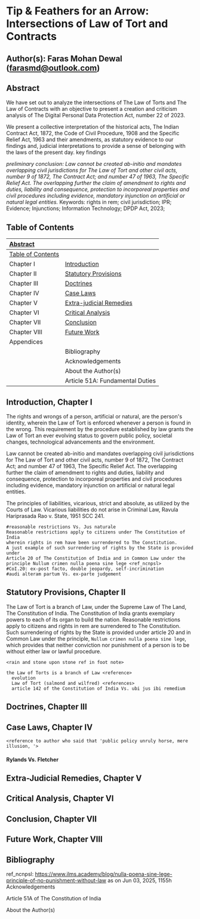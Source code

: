 # **Tip & Feathers for an Arrow: Intersections of Law of Tort and Contracts**
## Author(s): Faras Mohan Dewal (farasmd@outlook.com)

## **Abstract**
We have set out to analyze the intersections of The Law of Torts and The Law of Contracts with an objective to present a creation and criticism analysis of The Digital Personal Data Protection Act, number 22 of 2023.

We present a collective interpretation of the historical acts, The Indian Contract Act, 1872, the Code of Civil Procedure, 1908 and the Specific Relief Act, 1963 and their amendments, as statutory evidence to our findings and, judicial interpretations to provide a sense of belonging with the laws of the present day.
key findings

*preliminary conclusion: Law cannot be created ab-initio and mandates overlapping civil jurisdictions for The Law of Tort and other civil acts, number 9 of 1872, The Contract Act; and number 47 of 1963, The Specific Relief Act. The overlapping further the claim of amendment to rights and duties, liability and consequence, protection to incorporeal properties and civil procedures including evidence, mandatory injunction on artificial or natural legal entities.*
Keywords: rights in rem; civil jurisdiction; IPR; Evidence; Injunctions; Information Technology; DPDP Act, 2023;

## **Table of Contents**
|[Abstract](#abstract)||
|:----|:----|
|[Table of Contents](#table-of-contents)||
|Chapter I|[Introduction](#introduction-chapter-i)|
|Chapter II|[Statutory Provisions](#statutory-provisions-chapter-ii)|
|Chapter III|[Doctrines](#doctrines-chapter-iii)|
|Chapter IV|[Case Laws](#case-laws-chapter-iv)|
|Chapter V|[Extra-judicial Remedies](#extra-judicial-remedies-chapter-v)|
|Chapter VI|[Critical Analysis](#critical-analysis-chapter-vi)|
|Chapter VII|[Conclusion](#conclusion-chapter-vii)|
|Chapter VIII|[Future Work](#future-work-chapter-viii)|
|Appendices||
||Bibliography|
||Acknowledgements|
||About the Author(s)|
||Article 51A: Fundamental Duties|

## **Introduction, Chapter I**
The rights and wrongs of a person, artificial or natural, are the person's identity, wherein the Law of Tort is enforced whenever a person is found in the wrong. This requirement by the procedure established by law grants the Law of Tort an ever evolving status to govern public policy, societal changes, technological advancements and the environment.

Law cannot be created ab-initio and mandates overlapping civil jurisdictions for The Law of Tort and other civil acts, number 9 of 1872, The Contract Act; and number 47 of 1963, The Specific Relief Act. The overlapping further the claim of amendment to rights and duties, liability and consequence, protection to incorporeal properties and civil procedures including evidence, mandatory injunction on artificial or natural legal entities.

The principles of liabilities, vicarious, strict and absolute, as utilized by the Courts of Law. Vicarious liabilities do not arise in Criminal Law, Ravula Hariprasada Rao v. State, 1951 SCC 241.

    #reasonable restrictions Vs. Jus naturale
    Reasonable restrictions apply to citizens under The Constitution of India
    wherein rights in rem have been surrendered to The Constitution.
    A just example of such surrendering of rights by the State is provided under
    Article 20 of The Constitution of India and in Common Law under the principle Nullum crimen nulla poena sine lege <ref_ncnpsl>
    #CoI.20: ex-post facto, double jeopardy, self-incrimination
    #audi alteram partum Vs. ex-parte judgement


## Statutory Provisions, Chapter II
The Law of Tort is a branch of Law, under the Supreme Law of The Land, The Constitution of India. The Constitution of India grants exemplary powers to each of its organ to build the nation. Reasonable restrictions apply to citizens and rights in rem are surrendered to The Constitution. Such surrendering of rights by the State is provided under article 20 and in Common Law under the principle, `Nullum crimen nulla poena sine lege`, which provides that neither conviction nor punishment of a person is to be without either law or lawful procedure.

    <rain and stone upon stone ref in foot note>

    the Law of Torts is a branch of Law <reference>
      evolution
      Law of Tort (salmond and wilfred) <references>
      article 142 of the Constitution of India Vs. ubi jus ibi remedium

## Doctrines, Chapter III

## Case Laws, Chapter IV
    <reference to author who said that 'public policy unruly horse, mere illusion, '>
#### Rylands Vs. Fletcher

## Extra-Judicial Remedies, Chapter V

## Critical Analysis, Chapter VI

## Conclusion, Chapter VII

## Future Work, Chapter VIII

## **Bibliography**
  ref_ncnpsl: https://www.ilms.academy/blog/nulla-poena-sine-lege-principle-of-no-punishment-without-law
    as on Jun 03, 2025, 1155h
Acknowledgements

Article 51A of The Constitution of India

About the Author(s)
